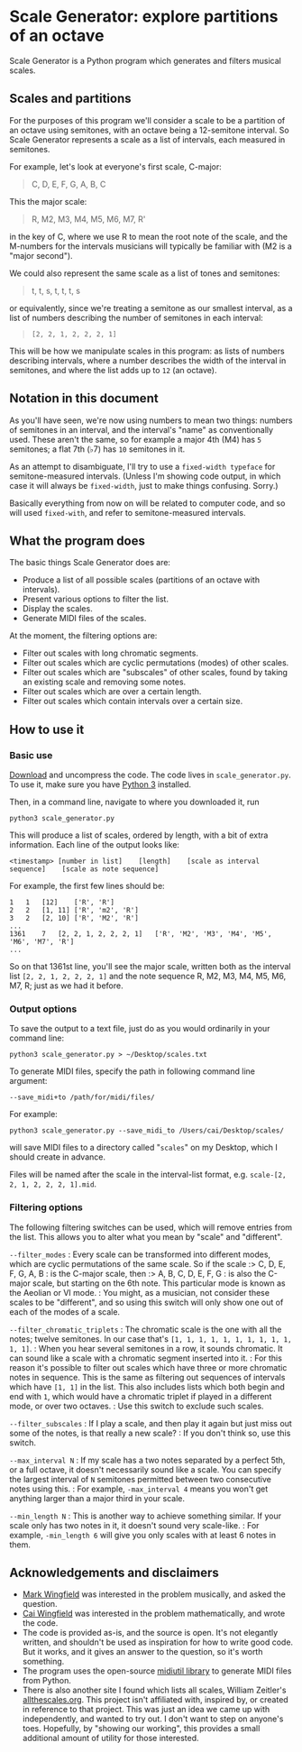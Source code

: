 # Scale Generator: explore partitions of an octave

Scale Generator is a Python program which generates and filters musical scales.

## Scales and partitions

For the purposes of this program we'll consider a scale to be a partition of an octave using semitones, with an octave being a 12-semitone interval.  So Scale Generator represents a scale as a list of intervals, each measured in semitones.

For example, let's look at everyone's first scale, C-major:

> C, D, E, F, G, A, B, C

This the major scale:

> R, M2, M3, M4, M5, M6, M7, R'

in the key of C, where we use R to mean the root note of the scale, and the M-numbers for the intervals musicians will typically be familiar with (M2 is a "major second").

We could also represent the same scale as a list of tones and semitones:

> t, t, s, t, t, t, s

or equivalently, since we're treating a semitone as our smallest interval, as a list of numbers describing the number of semitones in each interval:

> `[2, 2, 1, 2, 2, 2, 1]`

This will be how we manipulate scales in this program:  as lists of numbers describing intervals, where a number describes the width of the interval in semitones, and where the list adds up to `12` (an octave).

## Notation in this document

As you'll have seen, we're now using numbers to mean two things:  numbers of semitones in an interval, and the interval's "name" as conventionally used.  These aren't the same, so for example a major 4th (M4) has `5` semitones; a flat 7th (♭7) has `10` semitones in it.

As an attempt to disambiguate, I'll try to use a `fixed-width typeface` for semitone-measured intervals.  (Unless I'm showing code output, in which case it will always be `fixed-width`, just to make things confusing.  Sorry.)

Basically everything from now on will be related to computer code, and so will used `fixed-with`, and refer to semitone-measured intervals.

## What the program does

The basic things Scale Generator does are:

- Produce a list of all possible scales (partitions of an octave with intervals).
- Present various options to filter the list.
- Display the scales.
- Generate MIDI files of the scales.

At the moment, the filtering options are:

- Filter out scales with long chromatic segments.
- Filter out scales which are cyclic permutations (modes) of other scales.
- Filter out scales which are "subscales" of other scales, found by taking an existing scale and removing some notes.
- Filter out scales which are over a certain length.
- Filter out scales which contain intervals over a certain size.

## How to use it

### Basic use

[Download](#) and uncompress the code.  The code lives in `scale_generator.py`.  To use it, make sure you have [Python 3](https://www.python.org/downloads/) installed.

Then, in a command line, navigate to where you downloaded it, run

	python3 scale_generator.py
	
This will produce a list of scales, ordered by length, with a bit of extra information.  Each line of the output looks like:

	<timestamp>	[number in list]	[length]	[scale as interval sequence]	[scale as note sequence]
	
For example, the first few lines should be:

	1	1	[12]	['R', 'R']
	2	2	[1, 11]	['R', 'm2', 'R']
	3	2	[2, 10]	['R', 'M2', 'R']
	...
	1361	7	[2, 2, 1, 2, 2, 2, 1]	['R', 'M2', 'M3', 'M4', 'M5', 'M6', 'M7', 'R']
	...
	
So on that 1361st line, you'll see the major scale, written both as the interval list `[2, 2, 1, 2, 2, 2, 1]` and the note sequence R, M2, M3, M4, M5, M6, M7, R; just as we had it before.

### Output options

To save the output to a text file, just do as you would ordinarily in your command line:

	python3 scale_generator.py > ~/Desktop/scales.txt
	
To generate MIDI files, specify the path in following command line argument:

	--save_midi+to /path/for/midi/files/
	
For example:

	python3 scale_generator.py --save_midi_to /Users/cai/Desktop/scales/
	
will save MIDI files to a directory called "`scales`" on my Desktop, which I should create in advance.

Files will be named after the scale in the interval-list format, e.g. `scale-[2, 2, 1, 2, 2, 2, 1].mid`.

### Filtering options

The following filtering switches can be used, which will remove entries from the list.  This allows you to alter what you mean by "scale" and "different".

`--filter_modes`
: Every scale can be transformed into different modes, which are cyclic permutations of the same scale.  So if the scale
:>	C, D, E, F, G, A, B
: is the C-major scale, then
:>	A, B, C, D, E, F, G
: is also the C-major scale, but starting on the 6th note.  This particular mode is known as the Aeolian or VI mode.
: You might, as a musician, not consider these scales to be "different", and so using this switch will only show one out of each of the modes of a scale.

`--filter_chromatic_triplets`
: The chromatic scale is the one with all the notes; twelve semitones. In our case that's `[1, 1, 1, 1, 1, 1, 1, 1, 1, 1, 1, 1]`.
: When you hear several semitones in a row, it sounds chromatic.  It can sound like a scale with a chromatic segment inserted into it.
: For this reason it's possible to filter out scales which have three or more chromatic notes in sequence.  This is the same as filtering out sequences of intervals which have `[1, 1]` in the list.  This also includes lists which both begin and end with `1`, which would have a chromatic triplet if played in a different mode, or over two octaves.
: Use this switch to exclude such scales.

`--filter_subscales`
: If I play a scale, and then play it again but just miss out some of the notes, is that really a new scale?
: If you don't think so, use this switch.

`--max_interval N`
: If my scale has a two notes separated by a perfect 5th, or a full octave, it doesn't necessarily sound like a scale.  You can specify the largest interval of `N` semitones permitted between two consecutive notes using this.
: For example, `-max_interval 4` means you won't get anything larger than a major third in your scale.

`--min_length N`
: This is another way to achieve something similar. If your scale only has two notes in it, it doesn't sound very scale-like.
: For example, `-min_length 6` will give you only scales with at least 6 notes in them.

## Acknowledgements and disclaimers

- [Mark Wingfield](http://markwingfield.com) was interested in the problem musically, and asked the question.
- [Cai Wingfield](http://caiwingfield.net) was interested in the problem mathematically, and wrote the code.
- The code is provided as-is, and the source is open.  It's not elegantly written, and shouldn't be used as inspiration for how to write good code.  But it works, and it gives an answer to the question, so it's worth something.
- The program uses the open-source [midiutil library](https://code.google.com/archive/p/midiutil/) to generate MIDI files from Python.
- There is also another site I found which lists all scales, William Zeitler's [allthescales.org](http://allthescales.org). This project isn't affiliated with, inspired by, or created in reference to that project.  This was just an idea we came up with independently, and wanted to try out. I don't want to step on anyone's toes. Hopefully, by "showing our working", this provides a small additional amount of utility for those interested.